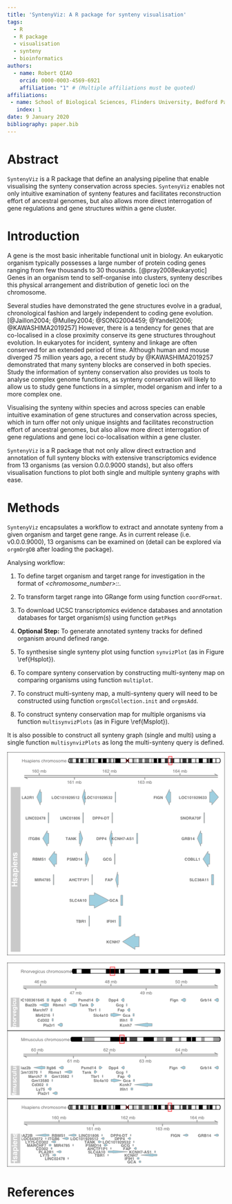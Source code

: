 ```yaml
---
title: 'SyntenyViz: A R package for synteny visualisation'
tags:
  - R
  - R package
  - visualisation
  - synteny
  - bioinformatics
authors:
  - name: Robert QIAO
    orcid: 0000-0003-4569-6921
    affiliation: "1" # (Multiple affiliations must be quoted)
affiliations:
 - name: School of Biological Sciences, Flinders University, Bedford Park, SA 5042, Australia
   index: 1
date: 9 January 2020
bibliography: paper.bib
---
```

# Abstract
`SyntenyViz` is a R package that define an analysing pipeline that enable visualising the synteny conservation across species.  `SyntenyViz` enables not only intuitive examination of synteny features and facilitates reconstruction effort of ancestral genomes, but also allows more direct interrogation of gene regulations and gene structures within a gene cluster.

# Introduction
A gene is the most basic inheritable functional unit in biology. An eukaryotic organism typically possesses a large number of protein coding genes ranging from few thousands to 30 thousands. [@pray2008eukaryotic] Genes in an organism tend to self-organise into clusters, synteny describes this physical arrangement and distribution of genetic loci on the chromosome.

Several studies have demonstrated the gene structures evolve in a gradual, chronological fashion and largely independent to coding gene evolution. [@Jaillon2004; @Mulley2004; @SONG2004459; @Yandell2006; @KAWASHIMA2019257] However, there is a tendency for genes that are co-localised in a close proximity conserve its gene structures throughout evolution. In eukaryotes for incident, synteny and linkage are often conserved for an extended period of time. Although human and mouse diverged 75 million years ago, a recent study by @KAWASHIMA2019257 demonstrated that many synteny blocks are conserved in both species. Study the information of synteny conservation also provides us tools to analyse complex genome functions, as synteny conservation will likely to allow us to study gene functions in a simpler, model organism and infer to a more complex one.

Visualising the synteny within species and across species can enable intuitive examination of gene structures and conservation across species, which in turn offer not only unique insights and facilitates reconstruction effort of ancestral genomes, but also allow more direct interrogation of gene regulations and gene loci co-localisation within a gene cluster.

`SyntenyViz` is a R package that not only allow direct extraction and annotation of full synteny blocks with extensive transcriptomics evidence from 13 organisms (as version 0.0.0.9000 stands), but also offers visualisation functions to plot both single and multiple synteny graphs with ease.

# Methods
`SyntenyViz` encapsulates a workflow to extract and annotate synteny from a given organism and target gene range. As in current release (i.e. v0.0.0.9000), 13 organisms can be examined on (detail can be explored via `orgmOrgDB` after loading the package).

Analysing workflow:

1. To define target organism and target range for investigation in the format of _<chromosome_number>:<start>:<end>_.
2. To transform target range into GRange form using function `coordFormat`.
3. To download UCSC transcriptomics evidence databases and annotation databases for target organism(s) using function `getPkgs`
4. __Optional Step:__ To generate annotated synteny tracks for defined organism around defined range.
5. To synthesise single synteny plot using function `synvizPlot` (as in Figure \ref{Hsplot}).
6. To compare synteny conservation by constructing multi-synteny map on comparing organisms using function `multiplot`.

  1. To construct multi-synteny map, a multi-synteny query will need to be constructed using function `orgmsCollection.init` and `orgmsAdd`.
  1. To construct synteny conservation map for multiple organisms via function `multisynvizPlots` (as in Figure \ref{Msplot}).

It is also possible to construct all synteny graph (single and multi) using a single function `multisynvizPlots` as long the multi-synteny query is defined.

![Single Synteny Plot\label{Hsplot}](pics/Hsplot.png)

![Multiple Synteny Conservation Plot\label{Msplot}](pics/Msplot.png)

# References
